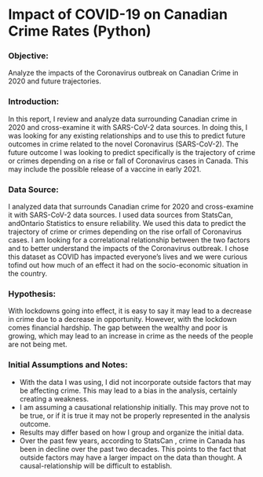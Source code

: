 # Impact of COVID-19 on Canadian Crime Rates (Python)

### Objective: 
Analyze the impacts of the Coronavirus outbreak on Canadian Crime in 2020 and future
trajectories.

### Introduction: 
In this report, I review and analyze data surrounding Canadian crime in 2020 and
cross-examine it with SARS-CoV-2 data sources. In doing this, I was looking for any existing
relationships and to use this to predict future outcomes in crime related to the novel
Coronavirus (SARS-CoV-2). The future outcome I was looking to predict specifically is the trajectory of crime or crimes depending on a rise or fall of Coronavirus cases in Canada. This may include the
possible release of a vaccine in early 2021.

### Data Source: 
I analyzed data that surrounds Canadian crime for 2020 and cross-examine it with SARS-CoV-2 data sources. I used data sources from StatsCan, andOntario Statistics to ensure reliability. We used this data to predict the trajectory of crime or crimes depending on the rise orfall of Coronavirus cases. I am looking for a correlational relationship between the two factors and to better understand the impacts of the Coronavirus outbreak. I chose this dataset as COVID has impacted everyoneʼs lives and we were curious tofind out how much of an effect it had on the socio-economic situation in the country.

### Hypothesis: 
With lockdowns going into effect, it is easy to say it may lead to a decrease in crime due to
a decrease in opportunity. However, with the lockdown comes financial hardship. The gap
between the wealthy and poor is growing, which may lead to an increase in crime as the
needs of the people are not being met.

### Initial Assumptions and Notes:
- With the data I was using, I did not incorporate outside factors that may be affecting crime. This may lead to a bias in the analysis, certainly creating a weakness.
- I am assuming a causational relationship initially. This may prove not to be true, or if it is true it may not be properly represented in the analysis outcome.
- Results may differ based on how I group and organize the initial data.
- Over the past few years, according to StatsCan , crime in Canada has been in decline over the past two decades. This points to the fact that outside factors may have a larger impact on the data than thought. A causal-relationship will be difficult to establish.
